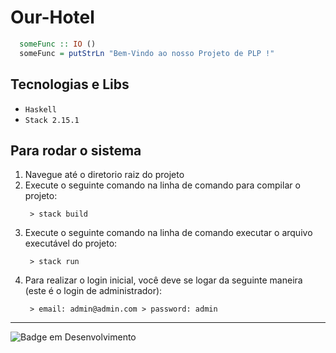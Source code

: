 # Our-Hotel

```haskell
  someFunc :: IO ()
  someFunc = putStrLn "Bem-Vindo ao nosso Projeto de PLP !"
```

## Tecnologias e Libs

- `Haskell`
- `Stack 2.15.1`

## Para rodar o sistema

1. Navegue até o diretorio raiz do projeto
2. Execute o seguinte comando na linha de comando para compilar o projeto:
   ```shell
    > stack build
   ```
3. Execute o seguinte comando na linha de comando executar o arquivo executável do projeto:
   ```shell
    > stack run
   ```
4. Para realizar o login inicial, você deve se logar da seguinte maneira (este é o login de administrador):
   ```shell
    > email: admin@admin.com > password: admin
   ```

<hr>

![Badge em Desenvolvimento](http://img.shields.io/static/v1?label=STATUS&message=EM%20DESENVOLVIMENTO&color=GREEN&style=for-the-badge)
